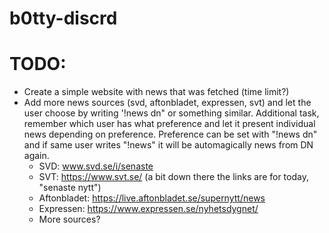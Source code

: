 # b0tty-discrd

# TODO:
- Create a simple website with news that was fetched (time limit?)
- Add more news sources (svd, aftonbladet, expressen, svt) and let the user choose by writing '!news dn" or something similar. Additional task, remember which user has what preference and let it present individual news depending on preference. Preference can be set with "!news dn" and if same user writes "!news" it will be automagically news from DN again.
	- SVD: www.svd.se/i/senaste
	- SVT: https://www.svt.se/ (a bit down there the links are for today, "senaste nytt")
	- Aftonbladet: https://live.aftonbladet.se/supernytt/news
	- Expressen: https://www.expressen.se/nyhetsdygnet/
	- More sources?
